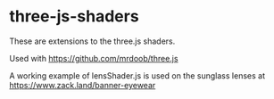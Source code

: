 # three-js-shaders

These are extensions to the three.js shaders.

Used with https://github.com/mrdoob/three.js

A working example of lensShader.js is used on the sunglass lenses at https://www.zack.land/banner-eyewear
